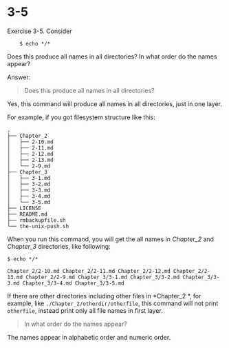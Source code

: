 # 3-5

Exercise 3-5. Consider 
```
    $ echo */*
```
Does this produce all names in all directories? In what order do the names appear?

Answer:

> Does this produce all names in all directories?

Yes, this command will produce all names in all directories, just in one layer.

For example, if you got filesystem structure like this:
```
.
├── Chapter_2
│   ├── 2-10.md
│   ├── 2-11.md
│   ├── 2-12.md
│   ├── 2-13.md
│   └── 2-9.md
├── Chapter_3
│   ├── 3-1.md
│   ├── 3-2.md
│   ├── 3-3.md
│   ├── 3-4.md
│   └── 3-5.md
├── LICENSE
├── README.md
├── rmbackupfile.sh
└── the-unix-push.sh
```

When you run this command, you will get the all names in *Chapter_2* and *Chapter_3* directories, like following:
```
$ echo */*

Chapter_2/2-10.md Chapter_2/2-11.md Chapter_2/2-12.md Chapter_2/2-13.md Chapter_2/2-9.md Chapter_3/3-1.md Chapter_3/3-2.md Chapter_3/3-3.md Chapter_3/3-4.md Chapter_3/3-5.md
```

If there are other directories including other files in *Chapter_2 *, for example, like `./Chapter_2/otherdir/otherfile`, this command 
will not print `otherfile`, instead print only all file names in first layer.

> In what order do the names appear?

The names appear in alphabetic order and numeric order.
